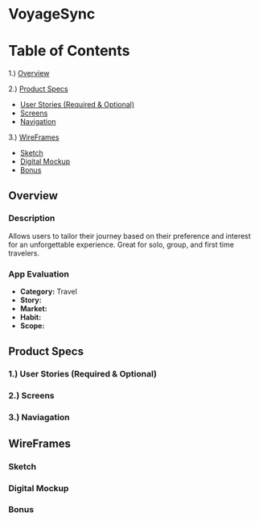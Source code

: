 # VoyageSync

# Table of Contents
1.) [Overview](#overview)


2.) [Product Specs](#product-specs) 
- [User Stories (Required & Optional)](#user-stories)
- [Screens](#screens)
- [Navigation](#navigation)
  
3.) [WireFrames](#wireframes)
- [Sketch](#sketch)
- [Digital Mockup](#digital-mockup)
- [Bonus](#bonus)

## Overview
### Description
Allows users to tailor their journey based on their preference and interest for an unforgettable experience. Great for solo, group, and first time travelers. 
### App Evaluation 
- **Category:** Travel
- **Story:** 
- **Market:**
- **Habit:**
- **Scope:**

## Product Specs
### 1.) User Stories (Required & Optional)

### 2.) Screens

### 3.) Naviagation

## WireFrames
### Sketch

### Digital Mockup

### Bonus
